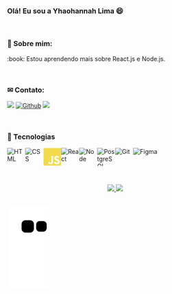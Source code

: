 ### Olá! Eu sou a Yhaohannah Lima 😄

<br/>

<h3>🌈 Sobre mim: </h3>
<p> :book: Estou aprendendo mais sobre React.js e Node.js. </p>

<br/>
  
<h3>✉ Contato:</h3>
<p>
<a href="https://www.linkedin.com/in/yhaohannah-lima-954690216/" target="_blank"><img src="https://img.shields.io/badge/LinkedIn-0077B5?style=for-the-badge&logo=linkedin&logoColor=white" target="_blank"></a> 
<a href="https://github.com/pam18" target="_blank"><img alt="Github" src="https://img.shields.io/badge/GitHub-%2312100E.svg?&style=for-the-badge&logo=Github&logoColor=white" /></a>
<a href="mailto:yha.lima@outlook.com"><img src="https://img.shields.io/badge/Microsoft_Outlook-0078D4?style=for-the-badge&logo=microsoft-outlook&logoColor=white" /></a>
</p>

<br/>
  
<h3>🔨 Tecnologias</h3>  
<div style="display: inline_block">
  <img align="left" alt="HTML" height="42px" width="42px" src="https://cdn.jsdelivr.net/gh/devicons/devicon/icons/html5/html5-plain-wordmark.svg">
  <img align="left" alt="CSS" height="42px" width="42px" src="https://cdn.jsdelivr.net/gh/devicons/devicon/icons/css3/css3-plain-wordmark.svg">  
  <img align="left" alt="Js" height="42px" width="42px" src="https://raw.githubusercontent.com/devicons/devicon/master/icons/javascript/javascript-plain.svg">
  <img align="left" alt="React" height="42px" width="42px" src="https://cdn.jsdelivr.net/gh/devicons/devicon/icons/react/react-original-wordmark.svg">
  <img align="left" alt="Node" height="42px" width="42px" src="https://cdn.jsdelivr.net/gh/devicons/devicon/icons/nodejs/nodejs-plain-wordmark.svg"/>
  <img align="left" alt="PostgreSQL" height="42px" width="42px" src="https://cdn.jsdelivr.net/gh/devicons/devicon/icons/postgresql/postgresql-plain-wordmark.svg"/>
  <img align="left" alt="Git" height="42px" width="42px" src="https://raw.githubusercontent.com/rahul-jha98/github_readme_icons/main/language_and_tools/square/git-scm/git-scm.svg"/>
  <img alt="Figma" height="42px" width="42px" src="https://raw.githubusercontent.com/rahul-jha98/github_readme_icons/main/language_and_tools/square/figma/figma.svg"/>
</div>
<br/>
<br/>
<br/>
<br/>


<div align="center">
  <a href="https://github.com/pam18">
  <img height="150em" src="https://github-readme-stats.vercel.app/api?username=Pam18&show_icons=true&theme=radical&include_all_commits=true&count_private=true"/>
  <img height="150em" src="https://github-readme-stats.vercel.app/api/top-langs/?username=Pam18&layout=compact&langs_count=7&theme=radical"/>
</div>
  
<br/>

![Snake animation](https://github.com/Pam18/Pam18/blob/output/github-contribution-grid-snake.svg)
</div>


 
